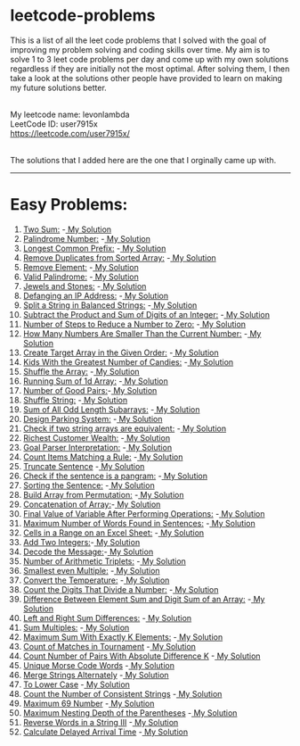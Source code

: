 # leetcode-problems
This is a list of all the leet code problems that I solved with the goal of improving my problem solving and coding skills over time.
My aim is to solve 1 to 3 leet code problems per day and come up with my own solutions regardless if they are initially not the most optimal. After solving them, I then take a look at the solutions other people have provided to learn on making my future solutions better.<br><br>

My leetcode name: levonlambda  
LeetCode ID: user7915x  
https://leetcode.com/user7915x/ <br><br>   


The solutions that I added here are the one that I orginally came up with.   


   ___
# Easy Problems:

1. [Two Sum:](https://leetcode.com/problems/two-sum/)
     -[ My Solution](https://github.com/levonlambda/leetcode-problems/blob/c277d470f078c814067c98fc78fe0b37eb5e8035/src/Easy/two_sum.js)    
2. [Palindrome Number:](https://leetcode.com/problems/palindrome-number/) 
    -[ My Solution](https://github.com/levonlambda/leetcode-problems/blob/c277d470f078c814067c98fc78fe0b37eb5e8035/src/Easy/palindrome_number.js)
3. [Longest Common Prefix:](https://leetcode.com/problems/longest-common-prefix/) 
    -[ My Solution](https://github.com/levonlambda/leetcode-problems/blob/c277d470f078c814067c98fc78fe0b37eb5e8035/src/Easy/longest_common_prefix.js)
4. [Remove Duplicates from Sorted Array:](https://leetcode.com/problems/remove-duplicates-from-sorted-array/) 
-[ My Solution](https://github.com/levonlambda/leetcode-problems/blob/c277d470f078c814067c98fc78fe0b37eb5e8035/src/Easy/remove_duplicates_from_sorted_array.js)
5. [Remove Element:](https://leetcode.com/problems/remove-element/)  -[ My Solution](https://github.com/levonlambda/leetcode-problems/blob/c277d470f078c814067c98fc78fe0b37eb5e8035/src/Easy/remove_element.js)
6. [Valid Palindrome:](https://leetcode.com/problems/valid-palindrome/) -[ My Solution](https://github.com/levonlambda/leetcode-problems/blob/c277d470f078c814067c98fc78fe0b37eb5e8035/src/Easy/valid_palindrome.js)
7. [Jewels and Stones:](https://leetcode.com/problems/jewels-and-stones/) -[ My Solution](https://github.com/levonlambda/leetcode-problems/blob/c277d470f078c814067c98fc78fe0b37eb5e8035/src/Easy/jewels_and_stones.js)
8. [Defanging an IP Address:](https://leetcode.com/problems/defanging-an-ip-address/) -[ My Solution](https://github.com/levonlambda/leetcode-problems/blob/c277d470f078c814067c98fc78fe0b37eb5e8035/src/Easy/defanging_an_ip_address.js)
9. [Split a String in Balanced Strings:](https://leetcode.com/problems/split-a-string-in-balanced-strings/) -[ My Solution](https://github.com/levonlambda/leetcode-problems/blob/c277d470f078c814067c98fc78fe0b37eb5e8035/src/Easy/split_a_string_in_balanced_strings.js)
10. [Subtract the Product and Sum of Digits of an Integer:](https://leetcode.com/problems/subtract-the-product-and-sum-of-digits-of-an-integer/) -[ My Solution](https://github.com/levonlambda/leetcode-problems/blob/c277d470f078c814067c98fc78fe0b37eb5e8035/src/Easy/subtract_the_product_and_sum_of_digits_of_an_integer.js)
11. [Number of Steps to Reduce a Number to Zero:](https://leetcode.com/problems/number-of-steps-to-reduce-a-number-to-zero/) -[ My Solution](https://github.com/levonlambda/leetcode-problems/blob/c277d470f078c814067c98fc78fe0b37eb5e8035/src/Easy/number_of_steps_to_reduce_number_to_zero.js)
12. [How Many Numbers Are Smaller Than the Current Number:](https://leetcode.com/problems/how-many-numbers-are-smaller-than-the-current-number/)
-[ My Solution](https://github.com/levonlambda/leetcode-problems/blob/c277d470f078c814067c98fc78fe0b37eb5e8035/src/Easy/how_many_numbers_are_smaller_than_the_current_number.js)
13. [Create Target Array in the Given Order:](https://leetcode.com/problems/create-target-array-in-the-given-order/) -[ My Solution](https://github.com/levonlambda/leetcode-problems/blob/c277d470f078c814067c98fc78fe0b37eb5e8035/src/Easy/create_target_array_in_the_given_order.js)
14. [Kids With the Greatest Number of Candies:](https://leetcode.com/problems/kids-with-the-greatest-number-of-candies/) -[ My Solution](https://github.com/levonlambda/leetcode-problems/blob/c277d470f078c814067c98fc78fe0b37eb5e8035/src/Easy/kid_with_the_greatest_number_of_candies.js)
15. [Shuffle the Array:](https://leetcode.com/problems/shuffle-the-array/) -[ My Solution](https://github.com/levonlambda/leetcode-problems/blob/c277d470f078c814067c98fc78fe0b37eb5e8035/src/Easy/shuffle_the_array.js)
16. [Running Sum of 1d Array:](https://leetcode.com/problems/running-sum-of-1d-array/) -[ My Solution](https://github.com/levonlambda/leetcode-problems/blob/c277d470f078c814067c98fc78fe0b37eb5e8035/src/Easy/running_sum_of_1d_array.js)
17. [Number of Good Pairs:](https://leetcode.com/problems/number-of-good-pairs/)-[ My Solution](https://github.com/levonlambda/leetcode-problems/blob/c277d470f078c814067c98fc78fe0b37eb5e8035/src/Easy/number_of_good_pairs.js)
18. [Shuffle String:](https://leetcode.com/problems/shuffle-string/) -[ My Solution](https://github.com/levonlambda/leetcode-problems/blob/c277d470f078c814067c98fc78fe0b37eb5e8035/src/Easy/shuffle_string.js)
19. [Sum of All Odd Length Subarrays:](https://leetcode.com/problems/sum-of-all-odd-length-subarrays/)  -[ My Solution](https://github.com/levonlambda/leetcode-problems/blob/c277d470f078c814067c98fc78fe0b37eb5e8035/src/Easy/sum_of_all_odd_length_subarrays.js)
20. [Design Parking System:](https://leetcode.com/problems/design-parking-system/) -[ My Solution](https://github.com/levonlambda/leetcode-problems/blob/c277d470f078c814067c98fc78fe0b37eb5e8035/src/Easy/design_a_parking_system.js)
21. [Check if two string arrays are equivalent:](https://leetcode.com/problems/check-if-two-string-arrays-are-equivalent/) -[ My Solution](https://github.com/levonlambda/leetcode-problems/blob/c277d470f078c814067c98fc78fe0b37eb5e8035/src/Easy/check_if_two_string_arrays_are_equivalent.js)
22. [Richest Customer Wealth:](https://leetcode.com/problems/richest-customer-wealth/) -[ My Solution](https://github.com/levonlambda/leetcode-problems/blob/c277d470f078c814067c98fc78fe0b37eb5e8035/src/Easy/richest_customer_wealth.js)
23. [Goal Parser Interpretation:](https://leetcode.com/problems/goal-parser-interpretation/) -[ My Solution](https://github.com/levonlambda/leetcode-problems/blob/c277d470f078c814067c98fc78fe0b37eb5e8035/src/Easy/goal_parser_interpretation.js)
24. [Count Items Matching a Rule:](https://leetcode.com/problems/count-items-matching-a-rule/) -[ My Solution](https://github.com/levonlambda/leetcode-problems/blob/c277d470f078c814067c98fc78fe0b37eb5e8035/src/Easy/count_items_matching_a_rule.js)
25. [Truncate Sentence](https://leetcode.com/problems/truncate-sentence/) -[ My Solution](https://github.com/levonlambda/leetcode-problems/blob/c277d470f078c814067c98fc78fe0b37eb5e8035/src/Easy/truncate_a_sentence.js)
26. [Check if the sentence is a pangram:](https://leetcode.com/problems/check-if-the-sentence-is-pangram/) -[ My Solution](https://github.com/levonlambda/leetcode-problems/blob/c277d470f078c814067c98fc78fe0b37eb5e8035/src/Easy/check_if_the_sentence_is_a_pangram.js)
27. [Sorting the Sentence:](https://leetcode.com/problems/sorting-the-sentence/) -[ My Solution](https://github.com/levonlambda/leetcode-problems/blob/c277d470f078c814067c98fc78fe0b37eb5e8035/src/Easy/sorting_the_sentence.js)
28. [Build Array from Permutation:](https://leetcode.com/problems/build-array-from-permutation/description/) -[ My Solution](https://github.com/levonlambda/leetcode-problems/blob/aae68c2e3fbaaddb37f79723b46971b9d49a953d/problems/Easy/build_array_from_permutation.js)
29. [Concatenation of Array:](https://leetcode.com/problems/concatenation-of-array/)-[ My Solution](https://github.com/levonlambda/leetcode-problems/blob/c277d470f078c814067c98fc78fe0b37eb5e8035/src/Easy/concatenation_of_array.js)
30. [Final Value of Variable After Performing Operations:](https://leetcode.com/problems/final-value-of-variable-after-performing-operations/) -[ My Solution](https://github.com/levonlambda/leetcode-problems/blob/c277d470f078c814067c98fc78fe0b37eb5e8035/src/Easy/final_value_of_variable_after_performing_operations.js)
31. [Maximum Number of Words Found in Sentences:](https://leetcode.com/problems/maximum-number-of-words-found-in-sentences/) -[ My Solution](https://github.com/levonlambda/leetcode-problems/blob/c277d470f078c814067c98fc78fe0b37eb5e8035/src/Easy/maximum_number_of_words_found_in_sentences.js)
32. [Cells in a Range on an Excel Sheet:](https://leetcode.com/problems/cells-in-a-range-on-an-excel-sheet/) -[ My Solution](https://github.com/levonlambda/leetcode-problems/blob/c277d470f078c814067c98fc78fe0b37eb5e8035/src/Easy/cells_in_range_on_an_excel_sheet.js)
33. [Add Two Integers:](https://leetcode.com/problems/add-two-integers/)-[ My Solution](https://github.com/levonlambda/leetcode-problems/blob/c277d470f078c814067c98fc78fe0b37eb5e8035/src/Easy/add_two_integers.js)
34. [Decode the Message:](https://leetcode.com/problems/decode-the-message/)-[ My Solution](https://github.com/levonlambda/leetcode-problems/blob/c277d470f078c814067c98fc78fe0b37eb5e8035/src/Easy/decode_the_message.js)
35. [Number of Arithmetic Triplets:](https://leetcode.com/problems/number-of-arithmetic-triplets/) -[ My Solution](https://github.com/levonlambda/leetcode-problems/blob/aae68c2e3fbaaddb37f79723b46971b9d49a953d/problems/Easy/number_of_arithmetic_triplets.js)
36. [Smallest even Multiple:](https://leetcode.com/problems/smallest-even-multiple/) -[ My Solution](https://github.com/levonlambda/leetcode-problems/blob/c277d470f078c814067c98fc78fe0b37eb5e8035/src/Easy/smallest_even_multiple.js)
37. [Convert the Temperature:](https://leetcode.com/problems/convert-the-temperature/) -[ My Solution](https://github.com/levonlambda/leetcode-problems/blob/c277d470f078c814067c98fc78fe0b37eb5e8035/src/Easy/convert_the_temperature.js)
38. [Count the Digits That Divide a Number:](https://leetcode.com/problems/count-the-digits-that-divide-a-number/) -[ My Solution](https://github.com/levonlambda/leetcode-problems/blob/c277d470f078c814067c98fc78fe0b37eb5e8035/src/Easy/count_the_digits_that_divide_a_number.js)
39. [Difference Between Element Sum and Digit Sum of an Array:](https://leetcode.com/problems/difference-between-element-sum-and-digit-sum-of-an-array/) -[ My Solution](https://github.com/levonlambda/leetcode-problems/blob/c277d470f078c814067c98fc78fe0b37eb5e8035/src/Easy/difference_between_element_sum_and_digit_sum_of_an_array.js)
40. [Left and Right Sum Differences:](https://leetcode.com/problems/left-and-right-sum-differences/) -[ My Solution](https://github.com/levonlambda/leetcode-problems/blob/c277d470f078c814067c98fc78fe0b37eb5e8035/src/Easy/left_and_right_sum_differences.js)
41. [Sum Multiples:](https://leetcode.com/problems/sum-multiples/) -[ My Solution](https://github.com/levonlambda/leetcode-problems/blob/c277d470f078c814067c98fc78fe0b37eb5e8035/src/Easy/sum_multiples.js)
42. [Maximum Sum With Exactly K Elements:](https://leetcode.com/problems/maximum-sum-with-exactly-k-elements/description/) -[ My Solution](https://github.com/levonlambda/leetcode-problems/blob/c277d470f078c814067c98fc78fe0b37eb5e8035/src/Easy/maximum_sum_with_exactly_k_elements.js)
43. [Count of Matches in Tournament](https://leetcode.com/problems/count-of-matches-in-tournament/description/) -[ My Solution](https://github.com/levonlambda/leetcode-problems/blob/c277d470f078c814067c98fc78fe0b37eb5e8035/src/Easy/count_of_matches_in_tournament.js)
44. [Count Number of Pairs With Absolute Difference K](https://leetcode.com/problems/count-number-of-pairs-with-absolute-difference-k/description/) -[ My Solution](https://github.com/levonlambda/leetcode-problems/blob/c277d470f078c814067c98fc78fe0b37eb5e8035/src/Easy/count_number_of_pairs_with_absolute_difference_k.js)
45. [Unique Morse Code Words](https://leetcode.com/problems/unique-morse-code-words/description/) -[ My Solution](https://github.com/levonlambda/leetcode-problems/blob/36eaa6335c54452bf9558dc6c5e731bbbc419ef2/src/Easy/unique_morse_code_words.js)
46. [Merge Strings Alternately](https://leetcode.com/problems/merge-strings-alternately/description/) -[ My Solution](https://github.com/levonlambda/leetcode-problems/blob/36eaa6335c54452bf9558dc6c5e731bbbc419ef2/src/Easy/merge_strings_alternately.js)
47. [To Lower Case](https://leetcode.com/problems/to-lower-case/description/) -[ My Solution](https://github.com/levonlambda/leetcode-problems/blob/36eaa6335c54452bf9558dc6c5e731bbbc419ef2/src/Easy/to_lower_case.js)
48. [Count the Number of Consistent Strings](https://leetcode.com/problems/count-the-number-of-consistent-strings/description/) -[ My Solution](https://github.com/levonlambda/leetcode-problems/blob/2c0a0c19508bce5a90d1bd3b9b1a85a41c354cd6/src/Easy/count_the_number_of_consistent_strings.js)
49. [Maximum 69 Number](https://leetcode.com/problems/maximum-69-number/description/) -[ My Solution](https://github.com/levonlambda/leetcode-problems/blob/2c0a0c19508bce5a90d1bd3b9b1a85a41c354cd6/src/Easy/maximum_69_number.js)
50. [Maximum Nesting Depth of the Parentheses](https://leetcode.com/problems/maximum-nesting-depth-of-the-parentheses/description/) -[ My Solution](https://github.com/levonlambda/leetcode-problems/blob/2c0a0c19508bce5a90d1bd3b9b1a85a41c354cd6/src/Easy/maximum_nesting_depth_of_the_parentheses.js)
51. [Reverse Words in a String III](https://leetcode.com/problems/reverse-words-in-a-string-iii/description/) -[ My Solution](https://github.com/levonlambda/leetcode-problems/blob/2c0a0c19508bce5a90d1bd3b9b1a85a41c354cd6/src/Easy/reverse_words_in_a_string_iii.js)
52. [Calculate Delayed Arrival Time](https://leetcode.com/problems/calculate-delayed-arrival-time/description/) -[ My Solution](https://github.com/levonlambda/leetcode-problems/blob/2c0a0c19508bce5a90d1bd3b9b1a85a41c354cd6/src/Easy/calculate_delayed_arrival_time.js)
